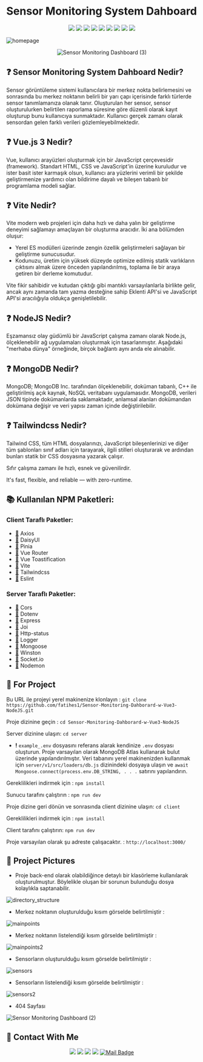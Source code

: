﻿# Sensor Monitoring System Dahboard

<div align="center">

![](https://img.shields.io/badge/Vue.js-35495E?style=for-the-badge&logo=vuedotjs&logoColor=4FC08D)
![](https://img.shields.io/badge/Node.js-339933?style=for-the-badge&logo=nodedotjs&logoColor=white)
![](https://img.shields.io/badge/Tailwind_CSS-38B2AC?style=for-the-badge&logo=tailwind-css&logoColor=white)
![](https://img.shields.io/badge/Vite-B73BFE?style=for-the-badge&logo=vite&logoColor=FFD62E`)
![](https://img.shields.io/badge/npm-CB3837?style=for-the-badge&logo=npm&logoColor=white)
![](https://img.shields.io/badge/MongoDB-4EA94B?style=for-the-badge&logo=mongodb&logoColor=white)
![](https://img.shields.io/badge/Socket.io-010101?&style=for-the-badge&logo=Socket.io&logoColor=white)
![](https://img.shields.io/badge/eslint-3A33D1?style=for-the-badge&logo=eslint&logoColor=white)
![](https://img.shields.io/badge/Express.js-000000?style=for-the-badge&logo=express&logoColor=white)

</div>


![homepage](https://user-images.githubusercontent.com/54971670/174278781-056d247b-b483-48a9-8f36-3d73da373fc3.PNG)


<div align="center">

![Sensor Monitoring Dashboard (3)](https://user-images.githubusercontent.com/54971670/174285808-ebd31899-21f6-488c-8e73-1fa595da20cc.gif)
 
</div>


## :question: Sensor Monitoring System Dahboard Nedir?
Sensor görüntüleme sistemi kullanıcılara bir merkez nokta belirlemesini ve sonrasında bu merkez noktanın belirli bir yarı çapı içerisinde farklı türlerde sensor tanımlamanıza olanak tanır. Oluşturulan her sensor, sensor oluşturulurken belirtilen raporlama süresine göre düzenli olarak kayıt oluşturup bunu kullanıcıya sunmaktadır. Kullanıcı gerçek zamanı olarak sensordan gelen farklı verileri gözlemleyebilmektedir.

## :question: Vue.js 3 Nedir?
Vue, kullanıcı arayüzleri oluşturmak için bir JavaScript çerçevesidir (framework). Standart HTML, CSS ve JavaScript'in üzerine kuruludur ve ister basit ister karmaşık olsun, kullanıcı ara yüzlerini verimli bir şekilde geliştirmenize yardımcı olan bildirime dayalı ve bileşen tabanlı bir programlama modeli sağlar.

## :question: Vite Nedir?
Vite modern web projeleri için daha hızlı ve daha yalın bir geliştirme deneyimi sağlamayı amaçlayan bir oluşturma aracıdır. İki ana bölümden oluşur:

-   Yerel ES modülleri üzerinde zengin özellik geliştirmeleri sağlayan bir geliştirme sunucusudur.
-   Kodunuzu, üretim için yüksek düzeyde optimize edilmiş statik varlıkların çıktısını almak üzere önceden yapılandırılmış, toplama ile bir araya getiren bir derleme komutudur.

Vite fikir sahibidir ve kutudan çıktığı gibi mantıklı varsayılanlarla birlikte gelir, ancak aynı zamanda tam yazma desteğine sahip Eklenti API'si ve JavaScript API'si aracılığıyla oldukça 
genişletilebilir.

## :question: NodeJS Nedir?
Eşzamansız olay güdümlü bir JavaScript çalışma zamanı olarak Node.js, ölçeklenebilir ağ uygulamaları oluşturmak için tasarlanmıştır. Aşağıdaki "merhaba dünya" örneğinde, birçok bağlantı aynı anda ele alınabilir.

## :question: MongoDB Nedir?
MongoDB; MongoDB Inc. tarafından ölçeklenebilir, doküman tabanlı, C++ ile geliştirilmiş açık kaynak, NoSQL veritabanı uygulamasıdır. MongoDB, verileri JSON tipinde dokümanlarda saklamaktadır, anlamsal alanları dokümandan dokümana değişir ve veri yapısı zaman içinde değiştirilebilir.

## :question: Tailwindcss Nedir?
Tailwind CSS, tüm HTML dosyalarınızı, JavaScript bileşenlerinizi ve diğer tüm şablonları sınıf adları için tarayarak, ilgili stilleri oluşturarak ve ardından bunları statik bir CSS dosyasına yazarak çalışır.

Sıfır çalışma zamanı ile hızlı, esnek ve güvenilirdir.

It's fast, flexible, and reliable — with zero-runtime.

## :books: Kullanılan NPM Paketleri:
###  Client Taraflı Paketler:
- [:link:](https://www.npmjs.com/package/axios) Axios
- [:link:](https://www.npmjs.com/package/daisyui) DaisyUI
- [:link:](https://www.npmjs.com/package/pinia) Pinia
- [:link:](https://www.npmjs.com/package/vue-router) Vue Router
- [:link:](https://www.npmjs.com/package/vue-toastification) Vue Toastification
- [:link:](https://www.npmjs.com/package/vite) Vite
- [:link:](https://www.npmjs.com/package/tailwindcss) Tailwindcss
- [:link:](https://www.npmjs.com/package/eslint) Eslint

### Server Taraflı Paketler:
- [:link:](https://www.npmjs.com/package/cors) Cors
- [:link:](https://www.npmjs.com/package/dotenv) Dotenv
- [:link:](https://www.npmjs.com/package/express) Express
- [:link:](https://www.npmjs.com/package/joi) Joi
- [:link:](https://www.npmjs.com/package/http-status) Http-status
- [:link:](https://www.npmjs.com/package/logger) Logger
- [:link:](https://www.npmjs.com/package/mongoose) Mongoose
- [:link:](https://www.npmjs.com/package/winston) Winston
- [:link:](https://www.npmjs.com/package/socket.io) Socket.io
- [:link:](https://www.npmjs.com/package/nodemon) Nodemon

 

## :floppy_disk: For Project

Bu URL ile projeyi yerel makinenize klonlayın : `git clone https://github.com/fatihes1/Sensor-Monitoring-Dahborard-w-Vue3-NodeJS.git`

Proje dizinine geçin : `cd Sensor-Monitoring-Dahborard-w-Vue3-NodeJS` 

Server dizinine ulaşın: `cd server`

-  **!** `example_.env` dosyasını referans alarak kendinize `.env` dosyası oluşturun. Proje varsayılan olarak MongoDB Atlas kullanarak bulut üzerinde yapılandırılmıştır. Veri tabanını yerel makinenizden kullanmak için `server/v1/src/loaders/db.js` dizinindeki dosyaya ulaşın ve `await Mongoose.connect(process.env.DB_STRING, . . .` satırını yapılandırın.

Gereklilikleri indirmek için : `npm install`

Sunucu tarafını çalıştırın : `npm run dev`

Proje dizine geri dönün ve sonrasında client dizinine ulaşın: `cd client`

Gereklilikleri indirmek için : `npm install`

Client tarafını çalıştırın: `npm run dev`

Proje varsayılan olarak şu adreste çalışacaktır. : `http://localhost:3000/`


## :rocket: Project Pictures
 -  Proje back-end olarak olabildiğince detaylı bir klasörleme kullanılarak oluşturulmuştur. Böylelikle oluşan bir sorunun bulunduğu dosya kolaylıkla saptanabilir.
 
![directory_structure](https://user-images.githubusercontent.com/54971670/174284651-91194d3a-e552-458c-9f8f-98d39e4b11ad.PNG)

 -  Merkez noktanın oluşturulduğu kısım görselde belirtilmiştir :
 
![mainpoints](https://user-images.githubusercontent.com/54971670/174285081-1832cf77-ac8f-4dae-9eec-eec6547a2909.PNG)

 -  Merkez noktanın listelendiği kısım görselde belirtilmiştir :
 
 ![mainpoints2](https://user-images.githubusercontent.com/54971670/174285291-b35c3f48-6bd0-407f-9d41-0dadf31551c0.PNG)


-  Sensorların oluşturulduğu kısım görselde belirtilmiştir :

![sensors](https://user-images.githubusercontent.com/54971670/174285372-6068ba7c-4c80-4ea5-bc28-6fe41094f266.PNG)

-  Sensorların listelendiği kısım görselde belirtilmiştir :

![sensors2](https://user-images.githubusercontent.com/54971670/174285446-5f8103c4-7a22-48ca-81e4-10040fca2b8f.PNG)

- 404 Sayfası

![Sensor Monitoring Dashboard (2)](https://user-images.githubusercontent.com/54971670/174286091-c3f24769-9a70-4509-b237-15051de99b7b.gif)



## :bust_in_silhouette: Contact With Me
<div align="center">

[![](https://img.shields.io/badge/linkedin-%230077B5.svg?&style=for-the-badge&logo=linkedin&logoColor=white)](https://www.linkedin.com/in/fatihes/)
[![](https://img.shields.io/badge/Instagram-E4405F?style=for-the-badge&logo=instagram&logoColor=white)](https://www.instagram.com/fatihtech/)
[![](https://img.shields.io/badge/YouTube-FF0000?style=for-the-badge&logo=youtube&logoColor=white)](https://www.youtube.com/channel/UCpMnisdqsNAGzJfQBkBaOKg)
[![](https://img.shields.io/badge/Medium-12100E?style=for-the-badge&logo=medium&logoColor=white)](https://fatihes.medium.com/)
[![Mail Badge](https://img.shields.io/badge/develop.fatihes@gmail.com-c14438?style=for-the-badge&logo=Gmail&logoColor=white&link=mailto:develop.fatihes@gmail.com)](mailto:develop.fatihes@gmail.com)

</div>
